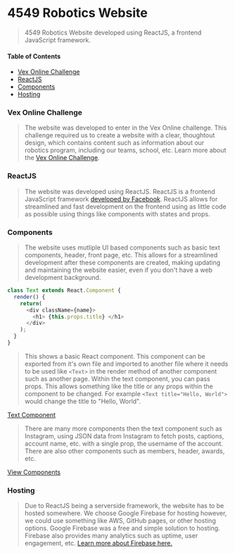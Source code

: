 # 4549 Robotics Website
> 4549 Robotics Website developed using ReactJS, a frontend JavaScript framework. 

 #### Table of Contents

 * [Vex Online Challenge](#Vex-Online-Challenge)
 * [ReactJS](#ReactJS)
 * [Components](#Components)
 * [Hosting](#Hosting)

### Vex Online Challenge
> The website was developed to enter in the Vex Online challenge. This challenge required us to create a website with a clear, thoughtout design, which contains content such as information about our robotics program, including our teams, school, etc. Learn more about the [Vex Online Challenge](https://challenges.robotevents.com/challenge/106).

### ReactJS
> The website was developed using ReactJS. ReactJS is a frontend JavaScript framework [developed by Facebook](https://github.com/facebook/react). ReactJS allows for streamlined and fast development on the frontend using as little code as possible using things like components with states and props. 

### Components
> The website uses mutliple UI based components such as basic text components, header, front page, etc. This allows for a streamlined development after these components are created, making updating and maintaining the website easier, even if you don't have a web development background. 

```js
class Text extends React.Component {
  render() {
    return(
      <div className={name}>
        <h1> {this.props.title} </h1>
      </div>
    );
  }
}
```

> This shows a basic React component. This component can be exported from it's own file and imported to another file where it needs to be used like `<Text>` in the render method of another component such as another page. Within the text component, you can pass props. This allows something like the title or any props within the component to be changed. For example `<Text title="Hello, World">` would change the title to "Hello, World". 

  [Text Component](../master/src/components/Text.js) 

> There are many more components then the text component such as Instagram, using JSON data from Instagram to fetch posts, captions, account name, etc. with a single prop, the username of the account. There are also other components such as members, header, awards, etc. 

  [View Components](../master/src/components/) 

### Hosting
> Due to ReactJS being a serverside framework, the website has to be hosted somewhere. We choose Google Firebase for hosting however, we could use something like AWS, GitHub pages, or other hosting options. Google Firebase was a free and simple solution to hosting.  Firebase also provides many analytics such as uptime, user engagement, etc. [Learn more about Firebase here.](https://firebase.google.com/)
